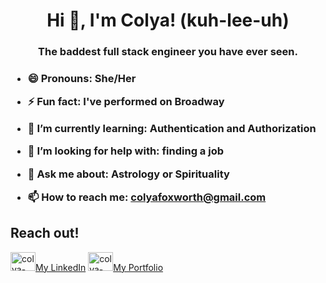 <h1 align="center">Hi 👋, I'm Colya! (kuh-lee-uh)</h1>
<h3 align="center">The baddest full stack engineer you have ever seen.<h3>

- 😄 Pronouns: **She/Her**

- ⚡ Fun fact: **I've performed on Broadway**

- 🌱 I’m currently learning: **Authentication and Authorization**

- 🤝 I’m looking for help with: **finding a job**

- 💬 Ask me about: **Astrology or Spirituality**

- 📫 How to reach me: **colyafoxworth@gmail.com**

## Reach out!
<a href="https://linkedin.com/in/colya-foxworth" target="_blank"><img src="https://raw.githubusercontent.com/rahuldkjain/github-profile-readme-generator/master/src/images/icons/Social/linked-in-alt.svg" alt="colya-foxworth" height="30" width="40" />My LinkedIn</a>
<a href="https://colyafoxworth.vercel.app" target="_blank"><img src="https://colyafoxworth.vercel.app/img/MyLogoSmall.png" alt="colya-foxworth" height="30" width="40" />My Portfolio</a>


<!--
**theecolya/theecolya** is a ✨ _special_ ✨ repository because its `README.md` (this file) appears on your GitHub profile.

Here are some ideas to get you started:

- 🔭 I’m currently working on ...
- 🌱 I’m currently learning ...
- 👯 I’m looking to collaborate on ...
- 🤔 I’m looking for help with ...
- 💬 Ask me about ...
- 📫 How to reach me: ...
- 😄 Pronouns: ...
- ⚡ Fun fact: ...
-->
